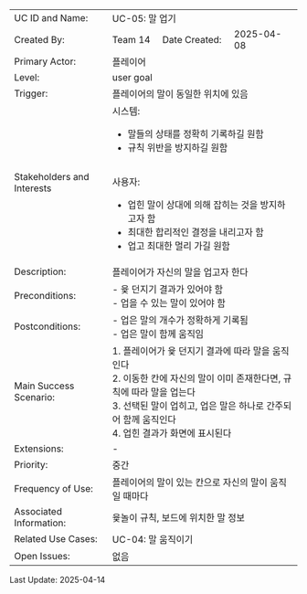 <table style="width:100%; text-align: left;">
  <tr>
    <td>UC ID and Name:</td>
    <td colspan="3">UC-05: 말 업기</td>
  </tr>
  <tr>
    <td>Created By:</td>
    <td>Team 14</td>
    <td>Date Created:</td>
    <td>2025-04-08</td>
  </tr>
  <tr>
    <td>Primary Actor:</td>
    <td colspan="3">플레이어</td>
  </tr>
  <tr>
    <td>Level:</td>
    <td colspan="3">user goal</td>
  </tr>
  <tr>
    <td>Trigger:</td>
    <td colspan="3">플레이어의 말이 동일한 위치에 있음</td>
  </tr>
  <tr>
    <td>Stakeholders and Interests</td>
    <td colspan="3">
시스템: 

- 말들의 상태를 정확히 기록하길 원함
- 규칙 위반을 방지하길 원함 <br><br>

사용자:
- 업힌 말이 상대에 의해 잡히는 것을 방지하고자 함
- 최대한 합리적인 결정을 내리고자 함
- 업고 최대한 멀리 가길 원함
    </td>
  </tr>
  <tr>
    <td>Description:</td>
    <td colspan="3">플레이어가 자신의 말을 업고자 한다</td>
  </tr>
  <tr>
    <td>Preconditions:</td>
    <td colspan="3">
    - 윷 던지기 결과가 있어야 함<br>
    - 업을 수 있는 말이 있어야 함
  </td>
  </tr>
  <tr>
  <td>Postconditions:</td>
  <td colspan="3">
    - 업은 말의 개수가 정확하게 기록됨 <br>
    - 업은 말이 함께 움직임 
  </td>
  </tr>
  <tr>
  <td>Main Success Scenario:</td>
  <td colspan="3">
      1. 플레이어가 윷 던지기 결과에 따라 말을 움직인다 <br>
      2. 이동한 칸에 자신의 말이 이미 존재한다면, 규칙에 따라 말을 업는다  <br>
      3. 선택된 말이 업히고, 업은 말은 하나로 간주되어 함께 움직인다 <br>
      4. 업힌 결과가 화면에 표시된다
  </td>
  </tr>
  <tr>
  <td>Extensions:</td>
  <td colspan="3">
    -
   </td>
  </tr>
  <tr>
   <td>Priority:</td>
   <td colspan="3">중간</td>
  </tr>
  <tr>
   <td>Frequency of Use:</td>
   <td colspan="3">플레이어의 말이 있는 칸으로 자신의 말이 움직일 때마다</td>
  </tr>
  <tr>
   <td>Associated Information:</td>
   <td colspan="3">윷놀이 규칙, 보드에 위치한 말 정보</td>
  </tr>
  <tr>
   <td>Related Use Cases:</td>
   <td colspan="3">UC-04: 말 움직이기</td>
  </tr>
  <tr>
   <td>Open Issues:</td>
   <td colspan="3">없음</td>
  </tr>
</table>

Last Update: 2025-04-14